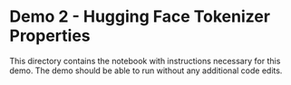 # Demo 2 - Hugging Face Tokenizer Properties

This directory contains the notebook with instructions necessary for this demo. The demo should be able to run without any additional code edits.
